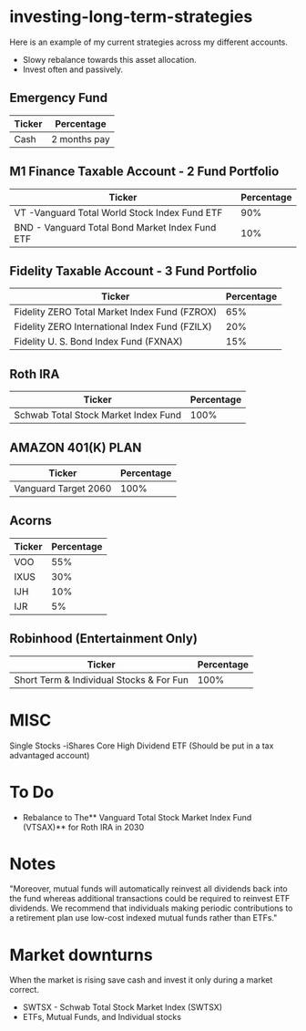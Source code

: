 # investing-long-term-strategies
Here is an example of my current strategies across my different accounts. 
- Slowy rebalance towards this asset allocation. 
- Invest often and passively. 
## Emergency Fund

| Ticker      | Percentage  |
| ----------- | ----------- |
| Cash| 2 months pay         |
## M1 Finance Taxable Account - 2 Fund Portfolio

| Ticker      | Percentage  |
| ----------- | ----------- |
| VT -Vanguard Total World Stock Index Fund ETF | 90%         |
| BND - Vanguard Total Bond Market Index Fund ETF       |10%          |

## Fidelity Taxable Account - 3 Fund Portfolio 
| Ticker      | Percentage  |
| ----------- | ----------- |
| Fidelity ZERO Total Market Index Fund (FZROX) | 65% |
| Fidelity ZERO International Index Fund (FZILX) | 20% |
| Fidelity U. S. Bond Index Fund (FXNAX) | 15%         |

## Roth IRA  
| Ticker      | Percentage  |
| ----------- | ----------- |
|Schwab Total Stock Market Index Fund | 100%|

## AMAZON 401(K) PLAN 
| Ticker      | Percentage  |
| ----------- | ----------- |
| Vanguard Target 2060       | 100%        |
## Acorns
| Ticker      | Percentage  |
| ----------- | ----------- |
| VOO      | 55%        |
| IXUS    | 30%        |
| IJH     | 10%        |
| IJR     | 5%        |
## Robinhood (Entertainment Only) 
| Ticker      | Percentage  |
| ----------- | ----------- |
| Short Term & Individual Stocks &  For Fun    | 100%        |
# MISC 
Single Stocks 
-iShares Core High Dividend ETF (Should be put in a tax advantaged account) 
# To Do 
- Rebalance to The** Vanguard Total Stock Market Index Fund (VTSAX)** for Roth IRA in 2030
 
# Notes 
"Moreover, mutual funds will automatically
reinvest all dividends back into the fund whereas additional
transactions could be required to reinvest ETF dividends. We
recommend that individuals making periodic contributions to a
retirement plan use low-cost indexed mutual funds rather than
ETFs."
# Market downturns
When the market is rising save cash and invest it only during a market correct. 
- SWTSX - Schwab Total Stock Market Index (SWTSX) 
- ETFs, Mutual Funds, and Individual stocks 

